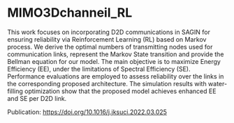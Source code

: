 # MIMO3Dchanneil_RL

This work focuses on incorporating D2D communications in SAGIN for ensuring reliability via Reinforcement Learning (RL) based on Markov process. We derive the optimal numbers of transmitting nodes used for communication links, represent the Markov State transition and provide the Bellman equation for our model. The main objective is to maximize Energy Efficiency (EE), under the limitations of Spectral Efficiency (SE). Performance evaluations are employed to assess reliability over the links in the corresponding proposed architecture. The simulation results with water-filling optimization show that the proposed model achieves enhanced EE and SE per D2D link.


Publication: https://doi.org/10.1016/j.jksuci.2022.03.025
